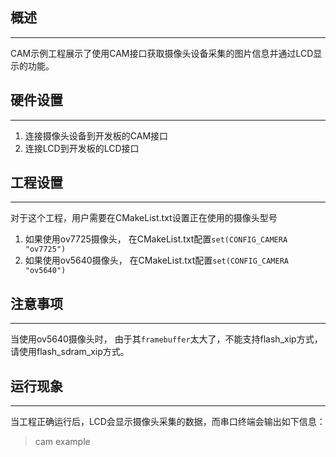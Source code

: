## 概述
***
CAM示例工程展示了使用CAM接口获取摄像头设备采集的图片信息并通过LCD显示的功能。

## 硬件设置
***
1. 连接摄像头设备到开发板的CAM接口
2. 连接LCD到开发板的LCD接口

## 工程设置
***
对于这个工程，用户需要在CMakeList.txt设置正在使用的摄像头型号
1. 如果使用ov7725摄像头， 在CMakeList.txt配置`set(CONFIG_CAMERA "ov7725")`
2. 如果使用ov5640摄像头， 在CMakeList.txt配置`set(CONFIG_CAMERA "ov5640")`

## 注意事项
***
当使用ov5640摄像头时， 由于其`framebuffer`太大了，不能支持flash_xip方式， 请使用flash_sdram_xip方式。

## 运行现象
***
当工程正确运行后，LCD会显示摄像头采集的数据，而串口终端会输出如下信息：
> cam example

